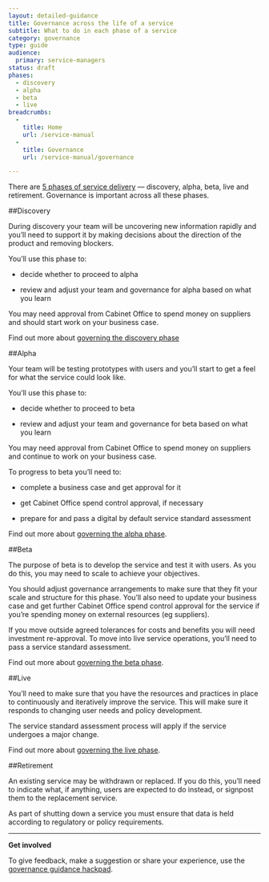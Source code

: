 ```yaml
---
layout: detailed-guidance
title: Governance across the life of a service 
subtitle: What to do in each phase of a service
category: governance
type: guide
audience:
  primary: service-managers
status: draft
phases:
  - discovery
  - alpha
  - beta
  - live
breadcrumbs:
  -
    title: Home
    url: /service-manual
  -
    title: Governance
    url: /service-manual/governance

---
```


There are [5 phases of service delivery](/service-manual/phases) — discovery, alpha, beta, live and retirement. Governance is important across all these phases.


##Discovery

During discovery your team will be uncovering new information rapidly and you’ll need to support it by making decisions about the direction of the product and removing blockers.

You’ll use this phase to:

* decide whether to proceed to alpha

* review and adjust your team and governance for alpha based on what you learn

You may need approval from Cabinet Office to spend money on suppliers and should start work on your business case.

Find out more about [governing the discovery phase](/service-manual/governance/governing-the-discovery-phase)

##Alpha

Your team will be testing prototypes with users and you’ll start to get a feel for what the service could look like.

You’ll use this phase to:

* decide whether to proceed to beta

* review and adjust your team and governance for beta based on what you learn

You may need approval from Cabinet Office to spend money on suppliers and continue to work on your business case.

To progress to beta you’ll need to:
	
* complete a business case and get approval for it

* get Cabinet Office spend control approval, if necessary

* prepare for and pass a digital by default service standard assessment
	
Find out more about [governing the alpha phase](/service-manual/governance/governing-the-alpha-phase).

##Beta

The purpose of beta is to develop the service and test it with users. As you do this, you may need to scale to achieve your objectives.

You should adjust governance arrangements to make sure that they fit your scale and structure for this phase. You’ll also need to update your business case and get further Cabinet Office spend control approval for the service if you’re spending money on external resources (eg suppliers).
	
If you move outside agreed tolerances for costs and benefits you will need investment re-approval. To move into live service operations, you’ll need to pass a service standard assessment.
	
	
Find out more about [governing the beta phase](/service-manual/governance/governing-the-beta-phase).
	
##Live

You’ll need to make sure that you have the resources and practices in place to continuously and iteratively improve the service. This will make sure it responds to changing user needs and policy development. 
	
The service standard assessment process will apply if the service undergoes a major change.
	
Find out more about [governing the live phase](/service-manual/governance/governing-the-beta-phase).

##Retirement

An existing service may be withdrawn or replaced. If you do this, you’ll need to indicate what, if anything, users are expected to do instead, or signpost them to the replacement service.

As part of shutting down a service you must ensure that data is held according to regulatory or policy requirements.

<hr>

**Get involved**

To give feedback, make a suggestion or share your experience, use the [governance guidance hackpad](https://gds-governance-guidance.hackpad.com/Governance-across-the-life-of-a-service-Vy4PA3vbrTf).

